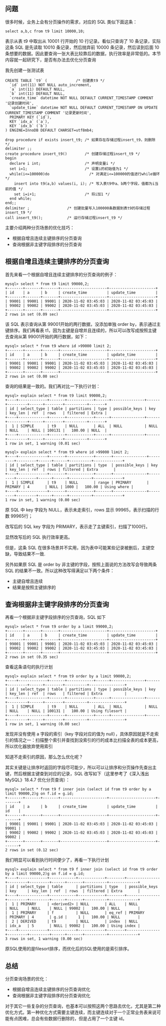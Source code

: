 ## 问题
很多时候，业务上会有分页操作的需求，对应的 SQL 类似下面这条：
```
select a,b,c from t9 limit 10000,10;
```

表示从表 t9 中取出从 10001 行开始的 10 行记录。看似只查询了 10 条记录，实际这条 SQL 是先读取 10010 条记录，然后抛弃前 10000 条记录，然后读到后面 10 条想要的数据。因此要查询一张大表比较靠后的数据，执行效率是非常低的。本节内容就一起研究下，是否有办法去优化分页查询

我先创建一张测试表  
```
CREATE TABLE `t9` (             /* 创建表t9 */
  `id` int(11) NOT NULL auto_increment,
  `a` int(11) DEFAULT NULL,
  `b` int(11) DEFAULT NULL,
  `create_time` datetime NOT NULL DEFAULT CURRENT_TIMESTAMP COMMENT '记录创建时间',
  `update_time` datetime NOT NULL DEFAULT CURRENT_TIMESTAMP ON UPDATE CURRENT_TIMESTAMP COMMENT '记录更新时间',
  PRIMARY KEY (`id`),
  KEY `idx_a` (`a`),
  KEY `idx_b` (`b`)
) ENGINE=InnoDB DEFAULT CHARSET=utf8mb4;	

drop procedure if exists insert_t9; /* 如果存在存储过程insert_t9，则删除 */
delimiter ;;
create procedure insert_t9()        /* 创建存储过程insert_t9 */
begin
  declare i int;                    /* 声明变量i */
  set i=1;                          /* 设置i的初始值为1 */
  while(i<=100000)do                  /* 对满足i<=100000的值进行while循环 */
    insert into t9(a,b) values(i, i); /* 写入表t9中a、b两个字段，值都为i当前的值 */
    set i=i+1;                      /* 将i加1 */
  end while;
end;;
delimiter ;                 /* 创建批量写入100000条数据到表t9的存储过程insert_t9 */
call insert_t9();           /* 运行存储过程insert_t9 */
```

主要介绍两种分页场景的优化技巧：

- 根据自增且连续主键排序的分页查询
- 查询根据非主键字段排序的分页查询

## 根据自增且连续主键排序的分页查询

首先来看一个根据自增且连续主键排序的分页查询的例子：

```
mysql> select * from t9 limit 99000,2;
+-------+-------+-------+---------------------+---------------------+
| id    | a     | b     | create_time         | update_time         |
+-------+-------+-------+---------------------+---------------------+
| 99001 | 99001 | 99001 | 2020-11-02 03:45:03 | 2020-11-02 03:45:03 |
| 99002 | 99002 | 99002 | 2020-11-02 03:45:03 | 2020-11-02 03:45:03 |
+-------+-------+-------+---------------------+---------------------+
2 rows in set (0.09 sec)
```

该 SQL 表示查询从第 99001开始的两行数据，没添加单独 order by，表示通过主键排序。我们再看表 t1，因为主键是自增并且连续的，所以可以改写成按照主键去查询从第 99001开始的两行数据，如下：

```
mysql> select * from t9 where id >99000 limit 2;
+-------+-------+-------+---------------------+---------------------+
| id    | a     | b     | create_time         | update_time         |
+-------+-------+-------+---------------------+---------------------+
| 99001 | 99001 | 99001 | 2020-11-02 03:45:03 | 2020-11-02 03:45:03 |
| 99002 | 99002 | 99002 | 2020-11-02 03:45:03 | 2020-11-02 03:45:03 |
+-------+-------+-------+---------------------+---------------------+
2 rows in set (0.00 sec)
```

查询的结果是一致的。我们再对比一下执行计划：

```
mysql> explain select * from t9 limit 99000,2;
+----+-------------+-------+------------+------+---------------+------+---------+------+--------+----------+-------+
| id | select_type | table | partitions | type | possible_keys | key  | key_len | ref  | rows   | filtered | Extra |
+----+-------------+-------+------------+------+---------------+------+---------+------+--------+----------+-------+
|  1 | SIMPLE      | t9    | NULL       | ALL  | NULL          | NULL | NULL    | NULL | 100131 |   100.00 | NULL  |
+----+-------------+-------+------------+------+---------------+------+---------+------+--------+----------+-------+
1 row in set, 1 warning (0.01 sec)

mysql> explain select * from t9 where id >99000 limit 2;
+----+-------------+-------+------------+-------+---------------+---------+---------+------+------+----------+-------------+
| id | select_type | table | partitions | type  | possible_keys | key     | key_len | ref  | rows | filtered | Extra       |
+----+-------------+-------+------------+-------+---------------+---------+---------+------+------+----------+-------------+
|  1 | SIMPLE      | t9    | NULL       | range | PRIMARY       | PRIMARY | 4       | NULL | 1000 |   100.00 | Using where |
+----+-------------+-------+------------+-------+---------------+---------+---------+------+------+----------+-------------+
1 row in set, 1 warning (0.00 sec)
```

原 SQL 中 key 字段为 NULL，表示未走索引，rows 显示 99965，表示扫描的行数 99965行；

改写后的 SQL key 字段为 PRIMARY，表示走了主键索引，扫描了1000行。

显然改写后的 SQL 执行效率更高。

但是，这条 SQL 在很多场景并不实用，因为表中可能某些记录被删后，主键空缺，导致结果不一致.

另外如果原 SQL 是 order by 非主键的字段，按照上面说的方法改写会导致两条 SQL 的结果不一致。所以这种改写得满足以下两个条件：

- 主键自增且连续
- 结果是按照主键排序的

## 查询根据非主键字段排序的分页查询
再看一个根据非主键字段排序的分页查询，SQL 如下
```
mysql> select * from t9 order by a limit 99000,2;
+-------+-------+-------+---------------------+---------------------+
| id    | a     | b     | create_time         | update_time         |
+-------+-------+-------+---------------------+---------------------+
| 99001 | 99001 | 99001 | 2020-11-02 03:45:03 | 2020-11-02 03:45:03 |
| 99002 | 99002 | 99002 | 2020-11-02 03:45:03 | 2020-11-02 03:45:03 |
+-------+-------+-------+---------------------+---------------------+
2 rows in set (0.35 sec)
```

查看这条语句的执行计划
```
mysql> explain select * from t9 order by a limit 99000,2;
+----+-------------+-------+------------+------+---------------+------+---------+------+--------+----------+----------------+
| id | select_type | table | partitions | type | possible_keys | key  | key_len | ref  | rows   | filtered | Extra          |
+----+-------------+-------+------------+------+---------------+------+---------+------+--------+----------+----------------+
|  1 | SIMPLE      | t9    | NULL       | ALL  | NULL          | NULL | NULL    | NULL | 100131 |   100.00 | Using filesort |
+----+-------------+-------+------------+------+---------------+------+---------+------+--------+----------+----------------+
1 row in set, 1 warning (0.00 sec)
```

发现并没有使用 a 字段的索引（key 字段对应的值为 null），具体原因就是不走索引的情况之一：扫描整个索引并查找到没索引的行的成本比扫描全表的成本更高，所以优化器放弃使用索引

知道不走索引的原因，那么怎么优化呢？

其实关键是让排序时返回的字段尽可能少，所以可以让排序和分页操作先查出主键，然后根据主键查到对应的记录，SQL 改写如下（这里参考了《深入浅出 MySQL》18.4.7 优化分页查询）：

```
mysql> select * from t9 f inner join (select id from t9 order by a limit 99000,2)g on f.id = g.id;
+-------+-------+-------+---------------------+---------------------+-------+
| id    | a     | b     | create_time         | update_time         | id    |
+-------+-------+-------+---------------------+---------------------+-------+
| 99001 | 99001 | 99001 | 2020-11-02 03:45:03 | 2020-11-02 03:45:03 | 99001 |
| 99002 | 99002 | 99002 | 2020-11-02 03:45:03 | 2020-11-02 03:45:03 | 99002 |
+-------+-------+-------+---------------------+---------------------+-------+
2 rows in set (0.12 sec)
```
我们明显可以看到执行时间便少了，再看一下执行计划
```
mysql> explain select * from t9 f inner join (select id from t9 order by a limit 99000,2)g on f.id = g.id;
+----+-------------+------------+------------+--------+---------------+---------+---------+------+-------+----------+-------------+
| id | select_type | table      | partitions | type   | possible_keys | key     | key_len | ref  | rows  | filtered | Extra       |
+----+-------------+------------+------------+--------+---------------+---------+---------+------+-------+----------+-------------+
|  1 | PRIMARY     | <derived2> | NULL       | ALL    | NULL          | NULL    | NULL    | NULL | 99002 |   100.00 | NULL        |
|  1 | PRIMARY     | f          | NULL       | eq_ref | PRIMARY       | PRIMARY | 4       | g.id |     1 |   100.00 | NULL        |
|  2 | DERIVED     | t9         | NULL       | index  | NULL          | idx_a   | 5       | NULL | 99002 |   100.00 | Using index |
+----+-------------+------------+------------+--------+---------------+---------+---------+------+-------+----------+-------------+
3 rows in set, 1 warning (0.00 sec)
```
原SQL使用的是filesort排序，而优化后的SQL使用的是索引排序。

## 总结
分页查询场景的优化：

- 根据自增且连续主键排序的分页查询优化
- 查询根据非主键字段排序的分页查询优化

对于其它一些复杂的分页查询，也基本可以按照这两个思路去优化，尤其是第二种优化方式。第一种优化方式需要主键连续，而主键连续对于一个正常业务表来说可能有点困难，总会有些数据行删除的，但是占用了一个主键 id。